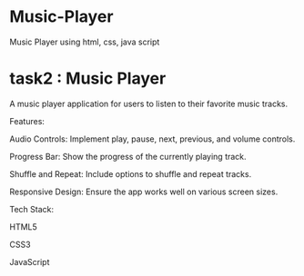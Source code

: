 # Music-Player
Music Player using html, css, java script
# task2 : Music Player 
  A music player application for users to listen to their favorite music tracks.

Features:

Audio Controls: Implement play, pause, next, previous, and volume controls.

Progress Bar: Show the progress of the currently playing track.

Shuffle and Repeat: Include options to shuffle and repeat tracks.

Responsive Design: Ensure the app works well on various screen sizes.

Tech Stack:

HTML5

CSS3

JavaScript 
